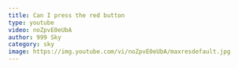 ```yaml
---
title: Can I press the red button
type: youtube
video: noZpvE0eUbA
author: 999 Sky
category: sky
image: https://img.youtube.com/vi/noZpvE0eUbA/maxresdefault.jpg
---
```

